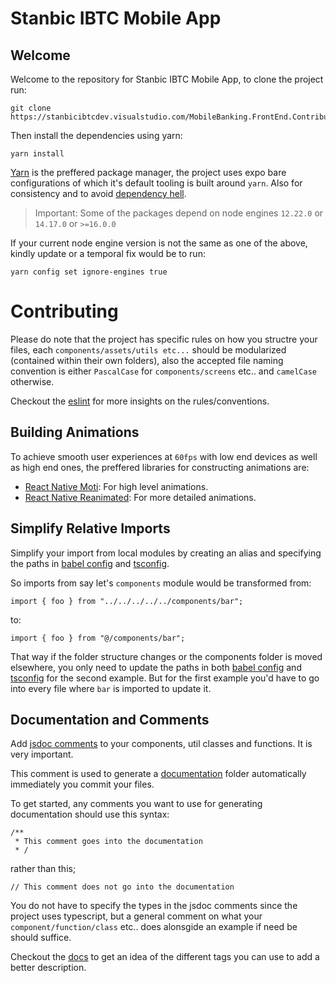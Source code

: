 # Stanbic IBTC Mobile App

## Welcome

Welcome to the repository for Stanbic IBTC Mobile App, to clone the project run:

```shell
git clone https://stanbicibtcdev.visualstudio.com/MobileBanking.FrontEnd.Contributors/_git/NewMobileBanking.Frontend.Project
```

Then install the dependencies using yarn:

```shell
yarn install
```

[Yarn](https://classic.yarnpkg.com/en/ "yarn") is the preffered package manager, the project uses expo bare configurations of which it's default tooling is built around `yarn`. Also for consistency and to avoid [dependency hell](https://en.wikipedia.org/wiki/Dependency_hell "hell").

> Important: Some of the packages depend on node engines `12.22.0` or `14.17.0` or `>=16.0.0`

If your current node engine version is not the same as one of the above, kindly update or a temporal fix would be to run:

```shell
yarn config set ignore-engines true
```

# Contributing

Please do note that the project has specific rules on how you structre your files, each `components/assets/utils etc...` should be modularized (contained within their own folders), also the accepted file naming convention is either `PascalCase` for `components/screens` etc.. and `camelCase` otherwise.

Checkout the [eslint](./.eslintrc.js "eslint") for more insights on the rules/conventions.

## Building Animations

To achieve smooth user experiences at `60fps` with low end devices as well as high end ones, the preffered libraries for constructing animations are:

- [React Native Moti](https://moti.fyi/ "moti"): For high level animations.
- [React Native Reanimated](https://docs.swmansion.com/react-native-reanimated/docs/ "reanimated"): For more detailed animations.

## Simplify Relative Imports

Simplify your import from local modules by creating an alias and specifying the paths in [babel config](./babel.config.js "babel") and [tsconfig](./tsconfig.json "tsconfig").

So imports from say let's `components` module would be transformed from:

```tsx
import { foo } from "../../../../../components/bar";
```

to:

```tsx
import { foo } from "@/components/bar";
```

That way if the folder structure changes or the components folder is moved elsewhere, you only need to update the paths in both [babel config](./babel.config.js "babel") and [tsconfig](./tsconfig.json "tsconfig") for the second example. But for the first example you'd have to go into every file where `bar` is imported to update it.

## Documentation and Comments

Add [jsdoc comments](https://jsdoc.app/ "jsdoc") to your components, util classes and functions. It is very important.

This comment is used to generate a [documentation](./docs "docs") folder automatically immediately you commit your files.

To get started, any comments you want to use for generating documentation should use this syntax:

```tsx
/**
 * This comment goes into the documentation
 * /
```

rather than this;

```tsx
// This comment does not go into the documentation
```

You do not have to specify the types in the jsdoc comments since the project uses typescript, but a general comment on what your `component/function/class` etc.. does alonsgide an example if need be should suffice.

Checkout the [docs](https://jsdoc.app/ "jsdoc") to get an idea of the different tags you can use to add a better description.

